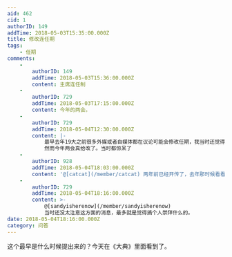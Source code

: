 ```yaml
---
aid: 462
cid: 1
authorID: 149
addTime: 2018-05-03T15:35:00.000Z
title: 修改连任期
tags:
    - 任期
comments:
    -
        authorID: 149
        addTime: 2018-05-03T15:36:00.000Z
        content: 主席连任制
    -
        authorID: 729
        addTime: 2018-05-03T17:15:00.000Z
        content: 今年的两会。
    -
        authorID: 729
        addTime: 2018-05-04T12:30:00.000Z
        content: |-
            最早去年19大之前很多外媒或者自媒体都在议论可能会修改任期，我当时还觉得这有点不可能……  
            然而今年两会真给改了。当时都惊呆了
    -
        authorID: 928
        addTime: 2018-05-04T18:03:00.000Z
        content: '@[catcat](/member/catcat) 两年前已经开传了，去年那时候看看领导班子构成，可以肯定无误了。'
    -
        authorID: 729
        addTime: 2018-05-04T18:16:00.000Z
        content: >-
            @[sandyisherenow](/member/sandyisherenow)
            当时还没太注意这方面的消息，最多就是觉得搞个人崇拜什么的。
date: 2018-05-04T18:16:00.000Z
category: 问答
---
```


这个最早是什么时候提出来的？今天在《大典》里面看到了。
